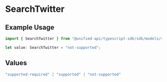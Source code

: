 # SearchTwitter

## Example Usage

```typescript
import { SearchTwitter } from "@unified-api/typescript-sdk/sdk/models/shared";

let value: SearchTwitter = "not-supported";
```

## Values

```typescript
"supported-required" | "supported" | "not-supported"
```